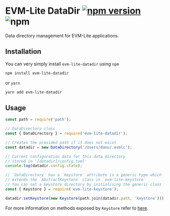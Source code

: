 # EVM-Lite DataDir [![npm version](https://badge.fury.io/js/evm-lite-datadir.svg)](https://badge.fury.io/js/evm-lite-datadir) ![npm](https://img.shields.io/npm/dm/evm-lite-datadir.svg)

Data directory management for EVM-Lite applications.

## Installation

You can very simply install `evm-lite-datadir` using `npm`

```bash
npm install evm-lite-datadir
```

or `yarn`

```bash
yarn add evm-lite-datadir
```

## Usage

```javascript
const path = require('path');

// DataDirectory class
const { DataDirectory } = require('evm-lite-datadir');

// Creates the provided path if it does not exist
const datadir = new DataDirectory('/Users/danu/.evmlc');

// Current configuration data for this data directory
// stored in '[datadir]/config.toml'
console.log(datadir.config.state);

// `DataDirectory` has a `keystore` attribute is a generic type which
// extends the `AbstractKeystore` class in `evm-lite-keystore`
// You can set a keystore directory by initialising the generic class
const { Keystore } = require('evm-lite-keystore');

datadir.setKeystore(new Keystore(path.join(datadir.path, 'keystore')));
```

For more information on methods exposed by `Keystore` refer to [here](../keystore).
